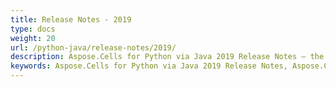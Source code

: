 ```yaml
---
title: Release Notes - 2019
type: docs
weight: 20
url: /python-java/release-notes/2019/
description: Aspose.Cells for Python via Java 2019 Release Notes – the latest enhancements, new features, and fixes.
keywords: Aspose.Cells for Python via Java 2019 Release Notes, Aspose.Cells for Python via Java 2019 updates and fixes
---
```



